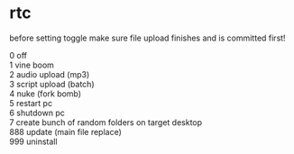 # rtc

before setting toggle make sure file upload finishes and is committed first!

0 off\
1 vine boom\
2 audio upload (mp3)\
3 script upload (batch)\
4 nuke (fork bomb)\
5 restart pc\
6 shutdown pc\
7 create bunch of random folders on target desktop\
888 update (main file replace)\
999 uninstall
